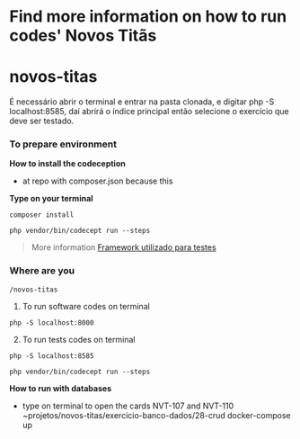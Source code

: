 # Find more information on how to run codes' **Novos Titãs**

# novos-titas
É necessário abrir o terminal e entrar na pasta clonada, e digitar php -S localhost:8585, daí abrirá o índice principal então selecione o exercício que deve ser testado.

### To prepare environment

**How to install the codeception**
* at repo with composer.json because this

**Type on your terminal**
```
composer install
```

```
php vendor/bin/codecept run --steps
```

> More information
[Framework utilizado para testes](https://codeception.com/)

### Where are you
```
/novos-titas

```

1. To run software codes on terminal
```
php -S localhost:8000

```

2. To run tests codes on terminal
```
php -S localhost:8585

```
```
php vendor/bin/codecept run --steps

```
**How to run with databases**

- type on terminal to open the cards NVT-107 and NVT-110
~projetos/novos-titas/exercicio-banco-dados/28-crud
docker-compose up